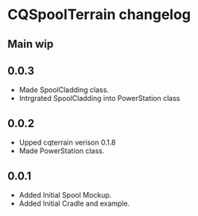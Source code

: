 # CQSpoolTerrain changelog

## Main wip
## 0.0.3
* Made SpoolCladding class.
* Intrgrated SpoolCladding into PowerStation class

## 0.0.2
* Upped cqterrain verison 0.1.8
* Made PowerStation class.

## 0.0.1
* Added Initial Spool Mockup.
* Added Initial Cradle and example.
